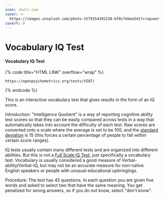 ```yaml
---
icon: skull-cow
cover: >-
  https://images.unsplash.com/photo-1579154392128-bf8c7ebee541?crop=entropy&cs=srgb&fm=jpg&ixid=M3wxOTcwMjR8MHwxfHNlYXJjaHwxMHx8dGVzdHxlbnwwfHx8fDE3MzAzMjk3Mjl8MA&ixlib=rb-4.0.3&q=85
coverY: 0
---
```


# Vocabulary IQ Test

#### Vocabulary IQ Test

{% code title="HTML LINK" overflow="wrap" %}
```url
https://openpsychometrics.org/tests/VIQT/
```
{% endcode %}

This is an interactive vocabulary test that gives results in the form of an IQ score.

Introduction: "Intelligence Quotient" is a way of reporting cognitive ability test scores so that they can be easily compared across tests in a way that automatically takes into account the difficulty of each test. Raw scores are converted onto a scale where the average is set to be 100, and the [standard deviation](https://en.wikipedia.org/wiki/Standard\_deviation) is 15 (this forces a certain percentage of people to fall within certain score ranges).

IQ tests usually contain many different tests and are organized into different abilities. But this is not a [Full Scale IQ Test](https://openpsychometrics.org/tests/FSIQ/), just specifically a vocabulary test. Vocabulary is usually considered a good measure of Verbal-ability/Verbal-IQ, but may not be an accurate measure for non-native English speakers or people with unusual educational upbringings.

Procedure: The test has 45 questions. In each question you are given five words and asked to select two that have the same meaning. You get penalized for wrong answers, so if you do not know, select "don't know".
